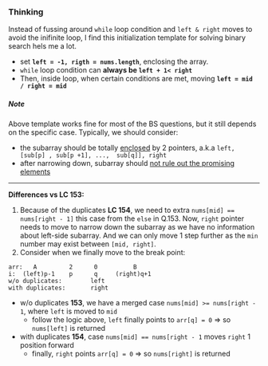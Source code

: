 ### Thinking
Instead of fussing around `while` loop condition and `left & right` moves to avoid the inifinite loop, I find this initialization template for solving binary search hels me a lot.
- set **`left = -1, rigth = nums.length`**, enclosing the array.
- `while` loop condition can **always be `left + 1< right`**
- Then, inside loop, when certain conditions are met, moving **`left = mid / right = mid`**
##### Note
Above template works fine for most of the BS questions, but it still depends on the specific case. Typically, we should consider:
- the subarray should be totally <u>enclosed</u> by 2 pointers, a.k.a `left, [sub[p] , sub[p +1], ...,  sub[q]], right`
- after narrowing down, subarray should <u>not rule out the promising elements</u>
 ---
**Differences vs LC 153:**
1) Because of the duplicates **LC 154**, we need to extra `nums[mid] == nums[right - 1]`  this case from the `else` in Q.153. Now,  `right` pointer needs to move to narrow down the subarray as we have no information about left-side subarray. And we can only move 1 step further as the `min` number may exist between `[mid, right]`.
2) Consider when we finally move to the break point:
```
arr:   A         2      0          B
i:  (left)p-1    p      q     (right)q+1
w/o duplicates:        left
with duplicates:       right
```
- w/o duplicates **153**, we have a merged case `nums[mid] >= nums[right - 1`,  where `left` is moved to `mid`
    - follow the logic above, `left` finally points to `arr[q] = 0` => so `nums[left]` is returned
- with duplicates **154**, case `nums[mid] == nums[right - 1` moves `right` 1 position forward
    - finally, `right` points `arr[q] = 0` => so `nums[right]` is returned